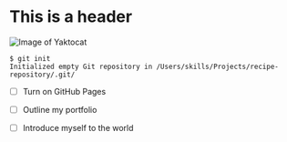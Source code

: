 # This is a header
![Image of Yaktocat](https://octodex.github.com/images/yaktocat.png)

```
$ git init
Initialized empty Git repository in /Users/skills/Projects/recipe-repository/.git/
```

-[ ] Turn on GitHub Pages

-[ ] Outline my portfolio

-[ ] Introduce myself to the world
